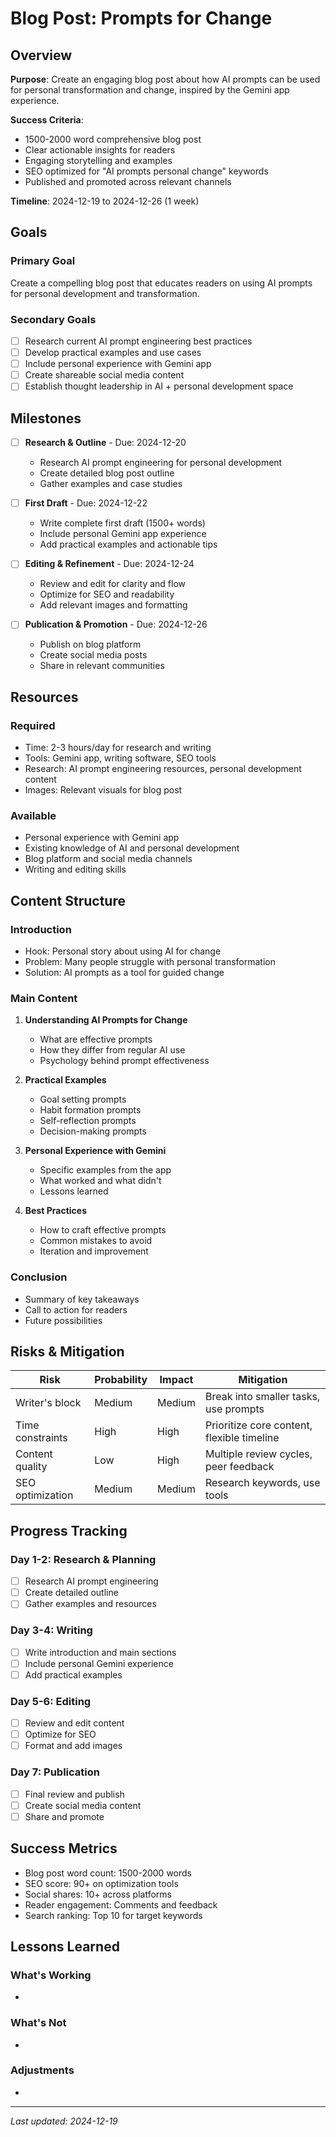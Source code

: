 # Blog Post: Prompts for Change

## Overview

**Purpose**: Create an engaging blog post about how AI prompts can be used for personal transformation and change, inspired by the Gemini app experience.

**Success Criteria**: 
- 1500-2000 word comprehensive blog post
- Clear actionable insights for readers
- Engaging storytelling and examples
- SEO optimized for "AI prompts personal change" keywords
- Published and promoted across relevant channels

**Timeline**: 2024-12-19 to 2024-12-26 (1 week)

## Goals

### Primary Goal
Create a compelling blog post that educates readers on using AI prompts for personal development and transformation.

### Secondary Goals
- [ ] Research current AI prompt engineering best practices
- [ ] Develop practical examples and use cases
- [ ] Include personal experience with Gemini app
- [ ] Create shareable social media content
- [ ] Establish thought leadership in AI + personal development space

## Milestones

- [ ] **Research & Outline** - Due: 2024-12-20
  - Research AI prompt engineering for personal development
  - Create detailed blog post outline
  - Gather examples and case studies

- [ ] **First Draft** - Due: 2024-12-22
  - Write complete first draft (1500+ words)
  - Include personal Gemini app experience
  - Add practical examples and actionable tips

- [ ] **Editing & Refinement** - Due: 2024-12-24
  - Review and edit for clarity and flow
  - Optimize for SEO and readability
  - Add relevant images and formatting

- [ ] **Publication & Promotion** - Due: 2024-12-26
  - Publish on blog platform
  - Create social media posts
  - Share in relevant communities

## Resources

### Required
- Time: 2-3 hours/day for research and writing
- Tools: Gemini app, writing software, SEO tools
- Research: AI prompt engineering resources, personal development content
- Images: Relevant visuals for blog post

### Available
- Personal experience with Gemini app
- Existing knowledge of AI and personal development
- Blog platform and social media channels
- Writing and editing skills

## Content Structure

### Introduction
- Hook: Personal story about using AI for change
- Problem: Many people struggle with personal transformation
- Solution: AI prompts as a tool for guided change

### Main Content
1. **Understanding AI Prompts for Change**
   - What are effective prompts
   - How they differ from regular AI use
   - Psychology behind prompt effectiveness

2. **Practical Examples**
   - Goal setting prompts
   - Habit formation prompts
   - Self-reflection prompts
   - Decision-making prompts

3. **Personal Experience with Gemini**
   - Specific examples from the app
   - What worked and what didn't
   - Lessons learned

4. **Best Practices**
   - How to craft effective prompts
   - Common mistakes to avoid
   - Iteration and improvement

### Conclusion
- Summary of key takeaways
- Call to action for readers
- Future possibilities

## Risks & Mitigation

| Risk | Probability | Impact | Mitigation |
|------|------------|--------|------------|
| Writer's block | Medium | Medium | Break into smaller tasks, use prompts |
| Time constraints | High | High | Prioritize core content, flexible timeline |
| Content quality | Low | High | Multiple review cycles, peer feedback |
| SEO optimization | Medium | Medium | Research keywords, use tools |

## Progress Tracking

### Day 1-2: Research & Planning
- [ ] Research AI prompt engineering
- [ ] Create detailed outline
- [ ] Gather examples and resources

### Day 3-4: Writing
- [ ] Write introduction and main sections
- [ ] Include personal Gemini experience
- [ ] Add practical examples

### Day 5-6: Editing
- [ ] Review and edit content
- [ ] Optimize for SEO
- [ ] Format and add images

### Day 7: Publication
- [ ] Final review and publish
- [ ] Create social media content
- [ ] Share and promote

## Success Metrics

- Blog post word count: 1500-2000 words
- SEO score: 90+ on optimization tools
- Social shares: 10+ across platforms
- Reader engagement: Comments and feedback
- Search ranking: Top 10 for target keywords

## Lessons Learned

### What's Working
- 

### What's Not
- 

### Adjustments
- 

---

*Last updated: 2024-12-19*
